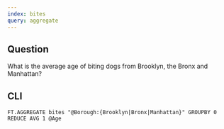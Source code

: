 ```yaml
---
index: bites
query: aggregate
---
```


## Question

What is the average age of biting dogs from Brooklyn, the Bronx and Manhattan?

## CLI

```
FT.AGGREGATE bites "@Borough:{Brooklyn|Bronx|Manhattan}" GROUPBY 0 REDUCE AVG 1 @Age
```